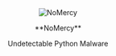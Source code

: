 <div align="center">
  <img src="https://github.com/soumeswar/NoMercy/blob/main/nomercy.png" alt="NoMercy"/>
</div>

<div align="center">
  <p>**NoMercy**</p>
  <p>Undetectable Python Malware</p>
</div>
